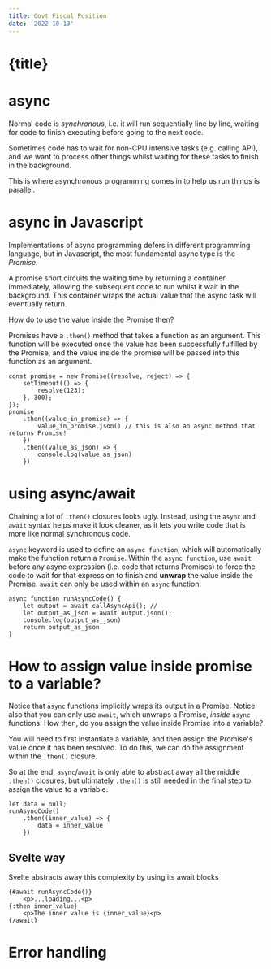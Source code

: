 ```yaml
---
title: Govt Fiscal Position
date: '2022-10-13'
---
```


<script>
    import GovtBalance from './components/GovtBalance.svelte'
</script>

# {title}

<GovtBalance/>

# async

Normal code is _synchronous_, i.e. it will run sequentially line by line, waiting for code to finish executing before going to the next code.

Sometimes code has to wait for non-CPU intensive tasks (e.g. calling API), and we want to process other things whilst waiting for these tasks to finish in the background.

This is where asynchronous programming comes in to help us run things is parallel.

# async in Javascript

Implementations of async programming defers in different programming language, but in Javascript, the most fundamental async type is the _Promise_.

A promise short circuits the waiting time by returning a container immediately, allowing the subsequent code to run whilst it wait in the background.
This container wraps the actual value that the async task will eventually return.

How do to use the value inside the Promise then?

Promises have a `.then()` method that takes a function as an argument.
This function will be executed once the value has been successfully fulfilled by the Promise, and the value inside the promise will be passed into this function as an argument.

```
const promise = new Promise((resolve, reject) => {
    setTimeout(() => {
        resolve(123);
    }, 300);
});
promise
    .then((value_in_promise) => {
        value_in_promise.json() // this is also an async method that returns Promise!
    })
    .then((value_as_json) => {
        console.log(value_as_json)
    })
```

# using async/await

Chaining a lot of `.then()` closures looks ugly.
Instead, using the `async` and `await` syntax helps make it look cleaner, as it lets you write code that is more like normal synchronous code.

`async` keyword is used to define an `async function`, which will automatically make the function return a `Promise`.
Within the `async function`, use `await` before any async expression (i.e. code that returns Promises) to force the code to wait for that expression to finish and **unwrap** the value inside the Promise.
`await` can only be used within an `async` function.

```
async function runAsyncCode() {
    let output = await callAsyncApi(); //
    let output_as_json = await output.json();
    console.log(output_as_json)
    return output_as_json
}
```

# How to assign value inside promise to a variable?

Notice that `async` functions implicitly wraps its output in a Promise.
Notice also that you can only use `await`, which unwraps a Promise, _inside_ `async` functions.
How then, do you assign the value inside Promise into a variable?

You will need to first instantiate a variable, and then assign the Promise's value once it has been resolved.
To do this, we can do the assignment within the `.then()` closure.

So at the end, `async`/`await` is only able to abstract away all the middle `.then()` closures, but ultimately `.then()` is still needed in the final step to assign the value to a variable.

```
let data = null;
runAsyncCode()
    .then((inner_value) => {
        data = inner_value
    })
```

## Svelte way

Svelte abstracts away this complexity by using its await blocks

```
{#await runAsyncCode()}
    <p>...loading...<p>
{:then inner_value}
    <p>The inner value is {inner_value}<p>
{/await}
```

# Error handling
